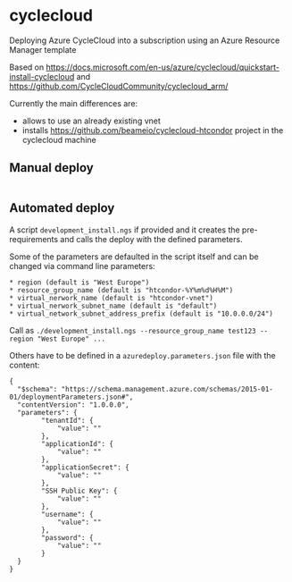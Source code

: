 # cyclecloud

Deploying Azure CycleCloud into a subscription using an Azure Resource Manager template

Based on https://docs.microsoft.com/en-us/azure/cyclecloud/quickstart-install-cyclecloud and  https://github.com/CycleCloudCommunity/cyclecloud_arm/


Currently the main differences are:
- allows to use an already existing vnet
- installs https://github.com/beameio/cyclecloud-htcondor project in the cyclecloud machine

## Manual deploy

<p><a target="_blank" title="Deploy to Azure" href="https://portal.azure.com/#create/Microsoft.Template/uri/https%3A%2F%2Fraw.githubusercontent.com%2Fbeameio%2Fcyclecloud%2Fmaster%2Fazuredeploy.json" data-linktype="external">
<img src="https://azuredeploy.net/deploybutton.svg" alt="" data-linktype="external">
</a></p>


## Automated deploy

A script `development_install.ngs` if provided and it creates the pre-requirements and calls the deploy with the defined parameters.

Some of the parameters are defaulted in the script itself and can be changed via command line parameters:

    * region (default is "West Europe")
	* resource_group_name (default is "htcondor-%Y%m%d%H%M")
	* virtual_nerwork_name (default is "htcondor-vnet")
	* virtual_nerwork_subnet_name (default is "default")
	* virtual_network_subnet_address_prefix (default is "10.0.0.0/24")

Call as `./development_install.ngs --resource_group_name test123 --region "West Europe" ...`


Others have to be defined in a `azuredeploy.parameters.json` file with the content:
```
{
  "$schema": "https://schema.management.azure.com/schemas/2015-01-01/deploymentParameters.json#",
  "contentVersion": "1.0.0.0",
  "parameters": {
		"tenantId": {
			"value": ""
		},
		"applicationId": {
			"value": ""
		},
		"applicationSecret": {
			"value": ""
		},
		"SSH Public Key": {
			"value": ""
		},
		"username": {
			"value": ""
		},
		"password": {
			"value": ""
		}
  }
}
```